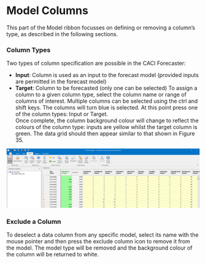 # Model Columns
This part of the Model ribbon focusses on defining or removing a column’s type, as described in the following sections.


### Column Types
Two types of column specification are possible in the CACI Forecaster: 
-	**Input**:  Column is used as an input to the forecast model (provided inputs are permitted in the forecast model)
-	**Target**:  Column to be forecasted (only one can be selected)
To assign a column to a given column type, select the column name or range of columns of interest.  Multiple columns can be selected using the ctrl and shift keys.   The columns will turn blue is selected.  At this point press one of the column types: Input or Target.  
Once complete, the column background colour will change to reflect the colours of the column type: inputs are yellow whilst the target column is green.  The data grid should then appear similar to that shown in Figure 35.
 

![Target and Inputs in the Data Grid](imgs/ModelColumns_TargetInput.png)




### Exclude a Column
To deselect a data column from any specific model, select its name with the mouse pointer and then press the exclude column icon to remove it from the model.  The model type will be removed and the background colour of the column will be returned to white.
